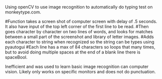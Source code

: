Using openCV to use image recognition to automatically do typing test on monkeytype.com. 

#Function takes a screen shot of computer screen with delay of .5 seconds. It also have input of the top left corner of the first line to be read.
#Then goes character by character on two lines of words, and looks for matches between a small part of the screenshot and library of letter images.
#Adds each character to string when recognized so the string can be types using pyautogui
#Each line has a max of 84 characters so loops that many times, but to avoid doing multiple spaces at the end of a blank line there is spaceBool.

Inefficient and was used to learn basic image recognition can computer vision.
Likely only works on specific monitors and does not do punctuation.
